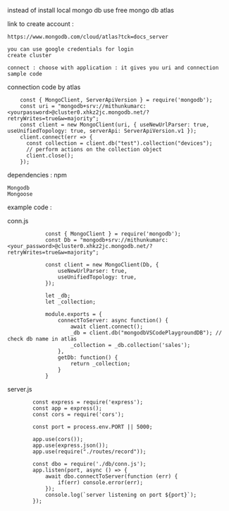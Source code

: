 instead of install local mongo db
use free mongo db atlas


link to create account : 

    https://www.mongodb.com/cloud/atlas?tck=docs_server

    you can use google credentials for login
    create cluster

    connect : choose with application : it gives you uri and connection sample code
    
    
connection code by atlas


        const { MongoClient, ServerApiVersion } = require('mongodb');
        const uri = "mongodb+srv://mithunkumarc:<yourpassword>@cluster0.xhkz2jc.mongodb.net/?retryWrites=true&w=majority";
        const client = new MongoClient(uri, { useNewUrlParser: true, useUnifiedTopology: true, serverApi: ServerApiVersion.v1 });
        client.connect(err => {
          const collection = client.db("test").collection("devices");
          // perform actions on the collection object
          client.close();
        });

  
dependencies : npm

    Mongodb
    Mongoose
    
example code : 

conn.js

                const { MongoClient } = require('mongodb');
                const Db = "mongodb+srv://mithunkumarc:<your_password>@cluster0.xhkz2jc.mongodb.net/?retryWrites=true&w=majority";

                const client = new MongoClient(Db, {
                    useNewUrlParser: true,
                    useUnifiedTopology: true,
                });

                let _db;
                let _collection;

                module.exports = {
                    connectToServer: async function() {
                        await client.connect();
                        _db = client.db("mongodbVSCodePlaygroundDB"); // check db name in atlas
                        _collection = _db.collection('sales');
                    },
                    getDb: function() {
                        return _collection;
                    }
                }
      
      
server.js

            const express = require('express');
            const app = express();
            const cors = require('cors');

            const port = process.env.PORT || 5000;

            app.use(cors());
            app.use(express.json());
            app.use(require("./routes/record"));

            const dbo = require('./db/conn.js');
            app.listen(port, async () => {
                await dbo.connectToServer(function (err) {
                    if(err) console.error(err);
                });
                console.log(`server listening on port ${port}`);
            });
